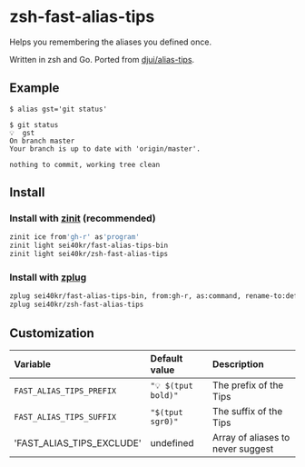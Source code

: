 # zsh-fast-alias-tips

Helps you remembering the aliases you defined once.

Written in zsh and Go. Ported from [djui/alias-tips](https://github.com/djui/alias-tips).

## Example

```
$ alias gst='git status'

$ git status
💡  gst
On branch master
Your branch is up to date with 'origin/master'.

nothing to commit, working tree clean
```

## Install

### Install with [zinit](https://github.com/zdharma/zinit) (recommended)

```sh
zinit ice from'gh-r' as'program'
zinit light sei40kr/fast-alias-tips-bin
zinit light sei40kr/zsh-fast-alias-tips
```

### Install with [zplug](https://github.com/zplug/zplug)

```sh
zplug sei40kr/fast-alias-tips-bin, from:gh-r, as:command, rename-to:def-matcher
zplug sei40kr/zsh-fast-alias-tips
```

## Customization

| Variable                  | Default value       | Description           |
| :--                       | :--                 | :--                   |
| `FAST_ALIAS_TIPS_PREFIX`  | `"💡 $(tput bold)"` | The prefix of the Tips |
| `FAST_ALIAS_TIPS_SUFFIX`  | `"$(tput sgr0)"`    | The suffix of the Tips |
| 'FAST_ALIAS_TIPS_EXCLUDE' | undefined           | Array of aliases to never suggest |
